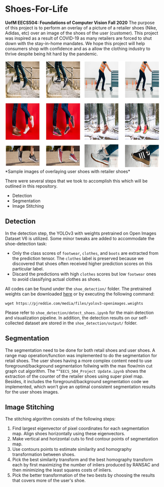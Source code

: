 # Shoes-For-Life
**UofM EECS504: Foundations of Computer Vision Fall 2020**
The purpose of this project is to perform an overlay of a picture of a retailer shoes (Nike, Adidas, etc) over an image of the shoes of the user (customer). This project was inspired as a result of COVID-19 as many retailers are forced to shut down with the stay-in-home mandates. We hope this project will help consumers shop with confidence and as a allow the clothing industry to thrive despite being hit hard by the pandemic.  

<img src="images/Results.jpg" alt="drawing" height="350" title="Result Image"/>  
*Sample images of overlaying user shoes with retailer shoes*

There were several steps that we took to accomplish this which will be outlined in this repository.  
* Detection
* Segmentation
* Image Stitching

## Detection
In the detection step, the YOLOv3 with weights pretrained on Open Images Dataset V6 is utilized. Some minor tweaks are added to accommodate the shoe-detection task:

* Only the class scores of `footwear`, `clothes`, and `boots` are extracted from the prediction tensor. The `clothes` label is preserved because we discovered that shoes often received higher prediction scores on this particular label.
* Discard the predictions with high `clothes` scores but low `footwear` ones to avoid classifying actual clothes as shoes.

All codes can be found under the `shoe_detection/` folder. The pretrained weights can be downloaded [here](https://pjreddie.com/media/files/yolov3-openimages.weights) or by executing the following command:

```shell
wget https://pjreddie.com/media/files/yolov3-openimages.weights
```

Please refer to `shoe_detection/detect_shoes.ipynb` for the main detection and visualization pipeline. In addition, the detection results on our self-collected dataset are stored in the `shoe_detection/output/` folder. 

## Segmentation
The segmentation need to be done for both retail shoes and user shoes.
A range map operation/function was implemented to do the segmentation for retail shoes. 
The user shoes having a more complex content need to use foreground/background segmentation follwing with the max flow/min cut graph cut algorithm.
The `“”EECS_504_Project Update.ipynb` shows the extraction of the counter of the retailer shoes using super pixel map. Besides, it includes the foreground/background segmentation code we implemented, which won’t give an optimal consistent segmentation results for the user shoes images.

## Image Stitching
The stitching algorithm consists of the following steps:
1. Find largest eigenvector of pixel coordinates for each segmentation map. Align shoes horizontally using these eigenvectors.
2. Make vertical and horizontal cuts to find contour points of segmentation map.
3. Use contours points to estimate similarity and homography transformation between shoes.
4. Pick the best similarity transform and the best homography transform each by first maximizing the number of inliers produced by RANSAC and then minimizing the least squares costs of inliers.
5. Pick the better transformation of the two bests by choosing the results that covers more of the user's shoe.

